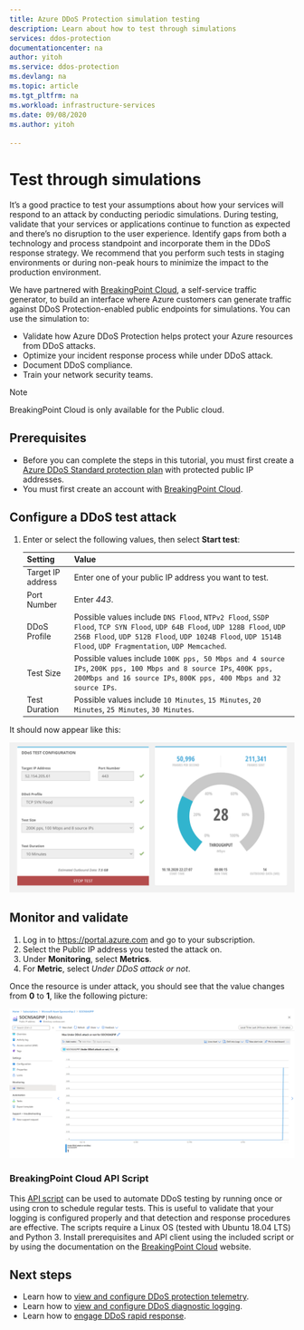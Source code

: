 ```yaml
---
title: Azure DDoS Protection simulation testing
description: Learn about how to test through simulations
services: ddos-protection
documentationcenter: na
author: yitoh
ms.service: ddos-protection
ms.devlang: na
ms.topic: article
ms.tgt_pltfrm: na
ms.workload: infrastructure-services
ms.date: 09/08/2020
ms.author: yitoh

---
```


# Test through simulations

It’s a good practice to test your assumptions about how your services will respond to an attack by conducting periodic simulations. During testing, validate that your services or applications continue to function as expected and there’s no disruption to the user experience. Identify gaps from both a technology and process standpoint and incorporate them in the DDoS response strategy. We recommend that you perform such tests in staging environments or during non-peak hours to minimize the impact to the production environment.

We have partnered with [BreakingPoint Cloud](https://www.ixiacom.com/products/breakingpoint-cloud), a self-service traffic generator, to build an interface where Azure customers can generate traffic against DDoS Protection-enabled public endpoints for simulations. You can use the simulation to:

- Validate how Azure DDoS Protection helps protect your Azure resources from DDoS attacks.
- Optimize your incident response process while under DDoS attack.
- Document DDoS compliance.
- Train your network security teams.

> [!NOTE]
> BreakingPoint Cloud is only available for the Public cloud.

## Prerequisites

- Before you can complete the steps in this tutorial, you must first create a [Azure DDoS Standard protection plan](manage-ddos-protection.md) with protected public IP addresses.
- You must first create an account with [BreakingPoint Cloud](http://breakingpoint.cloud/). 

## Configure a DDoS test attack

1. Enter or select the following values, then select **Start test**:

    |Setting        |Value                                              |
    |---------      |---------                                          |
    |Target IP address           | Enter one of your public IP address you want to test.                     |
    |Port Number   | Enter _443_.                       |
    |DDoS Profile | Possible values include `DNS Flood`, `NTPv2 Flood`, `SSDP Flood`, `TCP SYN Flood`, `UDP 64B Flood`, `UDP 128B Flood`, `UDP 256B Flood`, `UDP 512B Flood`, `UDP 1024B Flood`, `UDP 1514B Flood`, `UDP Fragmentation`, `UDP Memcached`.|
    |Test Size       | Possible values include `100K pps, 50 Mbps and 4 source IPs`, `200K pps, 100 Mbps and 8 source IPs`, `400K pps, 200Mbps and 16 source IPs`, `800K pps, 400 Mbps and 32 source IPs`.                                  |
    |Test Duration | Possible values include `10 Minutes`, `15 Minutes`, `20 Minutes`, `25 Minutes`, `30 Minutes`.|

It should now appear like this:

![DDoS Attack Simulation Example: BreakingPoint Cloud](./media/ddos-attack-simulation/ddos-attack-simulation-example-1.png)

## Monitor and validate

1. Log in to https://portal.azure.com and go to your subscription.
1. Select the Public IP address you tested the attack on.
1. Under **Monitoring**, select **Metrics**.
1. For **Metric**, select _Under DDoS attack or not_.

Once the resource is under attack, you should see that the value changes from **0** to **1**, like the following picture:

![DDoS Attack Simulation Example: Portal](./media/ddos-attack-simulation/ddos-attack-simulation-example-2.png)

### BreakingPoint Cloud API Script

This [API script](https://aka.ms/ddosbreakingpoint) can be used to automate DDoS testing by running once or using cron to schedule regular tests. This is useful to validate that your logging is configured properly and that detection and response procedures are effective. The scripts require a Linux OS (tested with Ubuntu 18.04 LTS) and Python 3. Install prerequisites and API client using the included script or by using the documentation on the [BreakingPoint Cloud](http://breakingpoint.cloud/) website.

## Next steps

- Learn how to [view and configure DDoS protection telemetry](telemetry.md).
- Learn how to [view and configure DDoS diagnostic logging](diagnostic-logging.md).
- Learn how to [engage DDoS rapid response](ddos-rapid-response.md).

